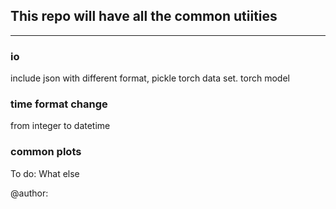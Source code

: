 ## This repo will have all the common utiities

----
### io
include json with different format, pickle
torch data set. torch model

### time format change

from integer to datetime
### common plots

To do:
What else

@author:
